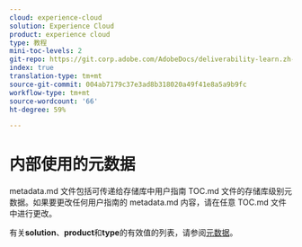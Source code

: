 ```yaml
---
cloud: experience-cloud
solution: Experience Cloud
product: experience cloud
type: 教程
mini-toc-levels: 2
git-repo: https://git.corp.adobe.com/AdobeDocs/deliverability-learn.zh-Hans
index: true
translation-type: tm+mt
source-git-commit: 004ab7179c37e3ad8b318020a49f41e8a5a9b9fc
workflow-type: tm+mt
source-wordcount: '66'
ht-degree: 59%

---
```



# 内部使用的元数据

metadata.md 文件包括可传递给存储库中用户指南 TOC.md 文件的存储库级别元数据。如果要更改任何用户指南的 metadata.md 内容，请在任意 TOC.md 文件中进行更改。

有关&#x200B;**solution**、**product**&#x200B;和&#x200B;**type**&#x200B;的有效值的列表，请参阅[元数据](https://experienceleague.adobe.com/docs/authoring-guide-exl/using/editing/user-guide-setup/metadata.html?lang=en)。
